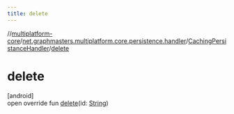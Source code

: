 ```yaml
---
title: delete
---
```

//[multiplatform-core](../../../index.html)/[net.graphmasters.multiplatform.core.persistence.handler](../index.html)/[CachingPersistanceHandler](index.html)/[delete](delete.html)



# delete



[android]\
open override fun [delete](delete.html)(id: [String](https://kotlinlang.org/api/latest/jvm/stdlib/kotlin/-string/index.html))




